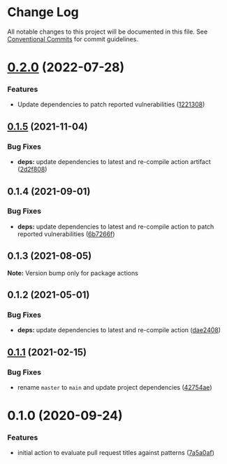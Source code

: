 # Change Log

All notable changes to this project will be documented in this file.
See [Conventional Commits](https://conventionalcommits.org) for commit guidelines.

# [0.2.0](https://github.com/clowdhaus/actions/compare/v0.1.5...v0.2.0) (2022-07-28)


### Features

* Update dependencies to patch reported vulnerabilities ([1221308](https://github.com/clowdhaus/actions/commit/1221308cf1ef51588bf8d3cdce4d436aaa4dd884))





## [0.1.5](https://github.com/clowdhaus/actions/compare/v0.1.4...v0.1.5) (2021-11-04)


### Bug Fixes

* **deps:** update dependencies to latest and re-compile action artifact ([2d2f808](https://github.com/clowdhaus/actions/commit/2d2f808cb7335a39b423c7ed59075bd090b96a03))





## 0.1.4 (2021-09-01)


### Bug Fixes

* **deps:** update dependencies to latest and re-compile action to patch reported vulnerabilities ([6b7266f](https://github.com/clowdhaus/actions/commit/6b7266fc5ca49b7f67a80551803387132bd8bec0))





## 0.1.3 (2021-08-05)

**Note:** Version bump only for package actions





## 0.1.2 (2021-05-01)


### Bug Fixes

* **deps:** update dependencies to latest and re-compile action ([dae2408](https://github.com/clowdhaus/actions/commit/dae240845bc1c8aab7d9da2150de164ce95e9473))





## [0.1.1](https://github.com/clowdhaus/actions/compare/v0.1.0...v0.1.1) (2021-02-15)


### Bug Fixes

* rename `master` to `main` and update project dependencies ([42754ae](https://github.com/clowdhaus/actions/commit/42754ae539a6180ddfff86f70f69778caf2e2f98))





# 0.1.0 (2020-09-24)


### Features

* initial action to evaluate pull request titles against patterns ([7a5a0af](https://github.com/clowdhaus/actions/commit/7a5a0afc29e4e2864fd7aa50878f0a2ce18e1ad9))
